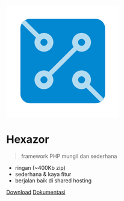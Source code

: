 <a id="topmost"></a>
![logo](_assets/images/logo.svg)

# Hexazor

> framework PHP mungil dan sederhana

-   ringan (~400Kb zip)
-   sederhana & kaya fitur
-   berjalan baik di shared hosting


[Download](https://github.com/esyede/hexazor/releases/latest)
[Dokumentasi](/README.md#readme)

